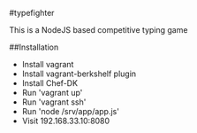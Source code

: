 #typefighter

This is a NodeJS based competitive typing game

##Installation
- Install vagrant
- Install vagrant-berkshelf plugin
- Install Chef-DK
- Run 'vagrant up'
- Run 'vagrant ssh'
- Run 'node /srv/app/app.js'
- Visit 192.168.33.10:8080